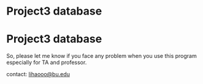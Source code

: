 # Project3 database

# Project3 database





So, please let me know if you face any problem when you use this program especially for TA and professor.

contact: lihaooo@bu.edu
